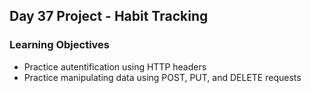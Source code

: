 ## Day 37 Project - Habit Tracking

### Learning Objectives
* Practice autentification using HTTP headers
* Practice manipulating data using POST, PUT, and DELETE requests

